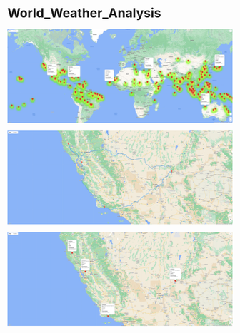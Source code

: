 # World_Weather_Analysis

![vaca_spots](https://github.com/krisnagoda/World_Weather_Analysis/blob/48a0915929efe8aa286816267360bbf6fe4de1cd/Vacation_Search/WeatherPy_vacation_map.png)

![big_trip](https://github.com/krisnagoda/World_Weather_Analysis/blob/c7015d6cce436f1ea92b2fc7b471df4285cbcafa/Vacation_Itinerary/WeatherPy_travel_map.png)

![big_trip_2](https://github.com/krisnagoda/World_Weather_Analysis/blob/c7015d6cce436f1ea92b2fc7b471df4285cbcafa/Vacation_Itinerary/WeatherPy_travel_map_markers.png)
